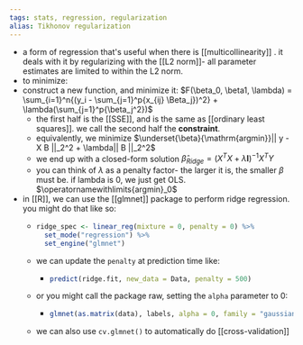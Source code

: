 ```yaml
---
tags: stats, regression, regularization
alias: Tikhonov regularization
---
```


- a form of regression that's useful when there is [[multicollinearity]] . it deals with it by regularizing with the [[L2 norm]]- all parameter estimates are limited to within the L2 norm.
- to minimize:
- construct a new function, and minimize it: $F(\beta_0, \beta1, \lambda) = \sum_{i=1}^n{(y_i - \sum_{j=1}^p{x_{ij} \Beta_j})^2} + \lambda(\sum_{j=1}^p{\beta_j^2})$
	- the first half is the [[SSE]], and is the same as [[ordinary least squares]]. we call the second half the **constraint**.
	- equivalently, we minimize $\underset{\beta}{\mathrm{argmin}}|| y - X B ||_2^2 + \lambda|| B ||_2^2$
	- we end up with a closed-form solution $\hat{\beta}_{Ridge} = (X^TX + \lambda \mathbf{I})^{-1}X^TY$
	- you can think of $\lambda$ as a penalty factor- the larger it is, the smaller $\beta$ must be. if lambda is 0, we just get OLS. $\operatornamewithlimits{argmin}_0$
- in [[R]], we can use the [[glmnet]] package to perform ridge regression. you might do that like so:
	- ```R
	  ridge_spec <- linear_reg(mixture = 0, penalty = 0) %>%
	    set_mode("regression") %>%
	    set_engine("glmnet")
	  ```
	- we can update the `penalty` at prediction time like:
		- ```R
		  predict(ridge.fit, new_data = Data, penalty = 500)
		  ```
	- or you might call the package raw, setting the `alpha` parameter to 0:
		- ```R
		  glmnet(as.matrix(data), labels, alpha = 0, family = "gaussian", lambda = 0.3) 
		  ```
	- we can also use `cv.glmnet()` to automatically do [[cross-validation]]